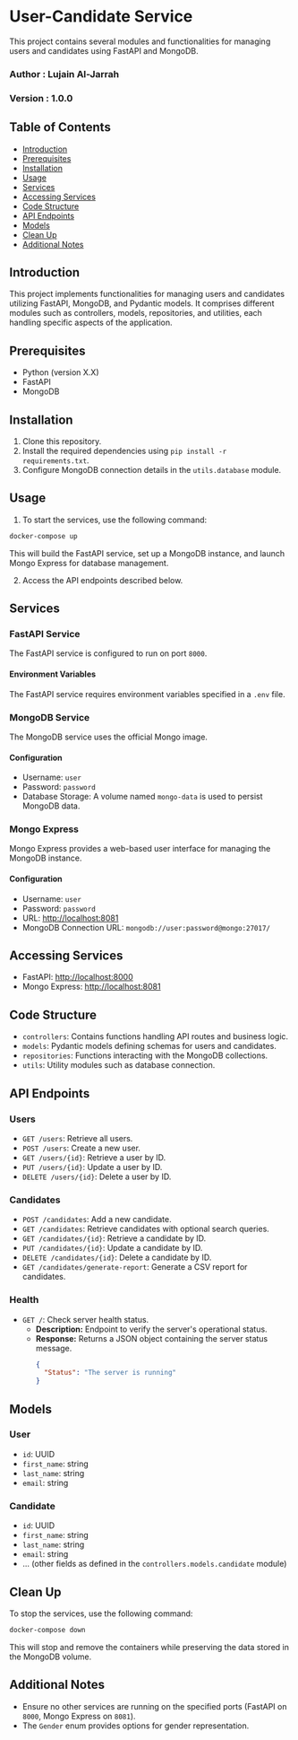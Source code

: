 # User-Candidate Service

This project contains several modules and functionalities for managing users and candidates using FastAPI and MongoDB.

### Author : Lujain Al-Jarrah
### Version : 1.0.0

## Table of Contents

- [Introduction](#introduction)
- [Prerequisites](#prerequisites)
- [Installation](#installation)
- [Usage](#usage)
- [Services](#services)
- [Accessing Services](#accessing-services)
- [Code Structure](#code-structure)
- [API Endpoints](#api-endpoints)
- [Models](#models)
- [Clean Up](#clean-up)
- [Additional Notes](#additional-notes)

## Introduction

This project implements functionalities for managing users and candidates utilizing FastAPI, MongoDB, and Pydantic models. It comprises different modules such as controllers, models, repositories, and utilities, each handling specific aspects of the application.

## Prerequisites

- Python (version X.X)
- FastAPI
- MongoDB

## Installation

1. Clone this repository.
2. Install the required dependencies using `pip install -r requirements.txt`.
3. Configure MongoDB connection details in the `utils.database` module.

## Usage

1. To start the services, use the following command:

```bash
docker-compose up
```
This will build the FastAPI service, set up a MongoDB instance, and launch Mongo Express for database management.

2. Access the API endpoints described below.



## Services

### FastAPI Service

The FastAPI service is configured to run on port `8000`.

#### Environment Variables

The FastAPI service requires environment variables specified in a `.env` file.

### MongoDB Service

The MongoDB service uses the official Mongo image.

#### Configuration

- Username: `user`
- Password: `password`
- Database Storage: A volume named `mongo-data` is used to persist MongoDB data.

### Mongo Express

Mongo Express provides a web-based user interface for managing the MongoDB instance.

#### Configuration

- Username: `user`
- Password: `password`
- URL: [http://localhost:8081](http://localhost:8081)
- MongoDB Connection URL: `mongodb://user:password@mongo:27017/`

## Accessing Services

- FastAPI: [http://localhost:8000](http://localhost:8000)
- Mongo Express: [http://localhost:8081](http://localhost:8081)


## Code Structure

- `controllers`: Contains functions handling API routes and business logic.
- `models`: Pydantic models defining schemas for users and candidates.
- `repositories`: Functions interacting with the MongoDB collections.
- `utils`: Utility modules such as database connection.

## API Endpoints

### Users

- `GET /users`: Retrieve all users.
- `POST /users`: Create a new user.
- `GET /users/{id}`: Retrieve a user by ID.
- `PUT /users/{id}`: Update a user by ID.
- `DELETE /users/{id}`: Delete a user by ID.

### Candidates

- `POST /candidates`: Add a new candidate.
- `GET /candidates`: Retrieve candidates with optional search queries.
- `GET /candidates/{id}`: Retrieve a candidate by ID.
- `PUT /candidates/{id}`: Update a candidate by ID.
- `DELETE /candidates/{id}`: Delete a candidate by ID.
- `GET /candidates/generate-report`: Generate a CSV report for candidates.


### Health

- `GET /`: Check server health status.
  - **Description:** Endpoint to verify the server's operational status.
  - **Response:** Returns a JSON object containing the server status message.
    ```json
    {
      "Status": "The server is running"
    }
    ```
## Models

### User

- `id`: UUID
- `first_name`: string
- `last_name`: string
- `email`: string

### Candidate

- `id`: UUID
- `first_name`: string
- `last_name`: string
- `email`: string
- ... (other fields as defined in the `controllers.models.candidate` module)

## Clean Up

To stop the services, use the following command:

```bash
docker-compose down
```

This will stop and remove the containers while preserving the data stored in the MongoDB volume.

## Additional Notes

- Ensure no other services are running on the specified ports (FastAPI on `8000`, Mongo Express on `8081`).
- The `Gender` enum provides options for gender representation.

